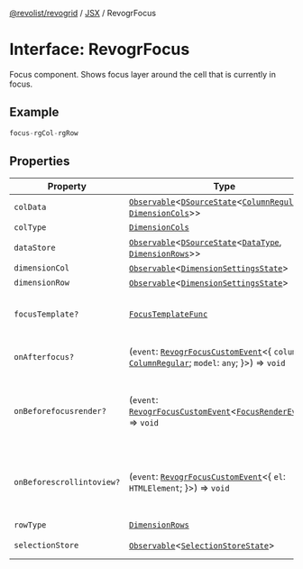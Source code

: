 [@revolist/revogrid](README.md) / [JSX](Namespace.JSX.md) / RevogrFocus

# Interface: RevogrFocus

Focus component. Shows focus layer around the cell that is currently in focus.

## Example

```ts
focus-rgCol-rgRow
```

## Properties

| Property | Type | Description | Defined in |
| ------ | ------ | ------ | ------ |
| `colData` | [`Observable`](TypeAlias.Observable.md)\<[`DSourceState`](TypeAlias.DSourceState.md)\<[`ColumnRegular`](Interface.ColumnRegular.md), [`DimensionCols`](TypeAlias.DimensionCols.md)\>\> | Column source | [src/components.d.ts:1690](https://github.com/revolist/revogrid/blob/74012ec30398bf39d0acc929bd7f7963856aba4e/src/components.d.ts#L1690) |
| `colType` | [`DimensionCols`](TypeAlias.DimensionCols.md) | Column type | [src/components.d.ts:1694](https://github.com/revolist/revogrid/blob/74012ec30398bf39d0acc929bd7f7963856aba4e/src/components.d.ts#L1694) |
| `dataStore` | [`Observable`](TypeAlias.Observable.md)\<[`DSourceState`](TypeAlias.DSourceState.md)\<[`DataType`](TypeAlias.DataType.md), [`DimensionRows`](TypeAlias.DimensionRows.md)\>\> | Data rows source | [src/components.d.ts:1698](https://github.com/revolist/revogrid/blob/74012ec30398bf39d0acc929bd7f7963856aba4e/src/components.d.ts#L1698) |
| `dimensionCol` | [`Observable`](TypeAlias.Observable.md)\<[`DimensionSettingsState`](Interface.DimensionSettingsState.md)\> | Dimension settings X | [src/components.d.ts:1702](https://github.com/revolist/revogrid/blob/74012ec30398bf39d0acc929bd7f7963856aba4e/src/components.d.ts#L1702) |
| `dimensionRow` | [`Observable`](TypeAlias.Observable.md)\<[`DimensionSettingsState`](Interface.DimensionSettingsState.md)\> | Dimension settings Y | [src/components.d.ts:1706](https://github.com/revolist/revogrid/blob/74012ec30398bf39d0acc929bd7f7963856aba4e/src/components.d.ts#L1706) |
| `focusTemplate?` | [`FocusTemplateFunc`](TypeAlias.FocusTemplateFunc.md) | Focus template custom function. Can be used to render custom focus layer. | [src/components.d.ts:1710](https://github.com/revolist/revogrid/blob/74012ec30398bf39d0acc929bd7f7963856aba4e/src/components.d.ts#L1710) |
| `onAfterfocus?` | (`event`: [`RevogrFocusCustomEvent`](Interface.RevogrFocusCustomEvent.md)\<\{ `column`: [`ColumnRegular`](Interface.ColumnRegular.md); `model`: `any`; \}\>) => `void` | Used to setup properties after focus was rendered | [src/components.d.ts:1714](https://github.com/revolist/revogrid/blob/74012ec30398bf39d0acc929bd7f7963856aba4e/src/components.d.ts#L1714) |
| `onBeforefocusrender?` | (`event`: [`RevogrFocusCustomEvent`](Interface.RevogrFocusCustomEvent.md)\<[`FocusRenderEvent`](Interface.FocusRenderEvent.md)\>) => `void` | Before focus render event. Can be prevented by event.preventDefault(). If preventDefault used slot will be rendered. | [src/components.d.ts:1721](https://github.com/revolist/revogrid/blob/74012ec30398bf39d0acc929bd7f7963856aba4e/src/components.d.ts#L1721) |
| `onBeforescrollintoview?` | (`event`: [`RevogrFocusCustomEvent`](Interface.RevogrFocusCustomEvent.md)\<\{ `el`: `HTMLElement`; \}\>) => `void` | Before focus changed verify if it's in view and scroll viewport into this view Can be prevented by event.preventDefault() | [src/components.d.ts:1725](https://github.com/revolist/revogrid/blob/74012ec30398bf39d0acc929bd7f7963856aba4e/src/components.d.ts#L1725) |
| `rowType` | [`DimensionRows`](TypeAlias.DimensionRows.md) | Row type | [src/components.d.ts:1729](https://github.com/revolist/revogrid/blob/74012ec30398bf39d0acc929bd7f7963856aba4e/src/components.d.ts#L1729) |
| `selectionStore` | [`Observable`](TypeAlias.Observable.md)\<[`SelectionStoreState`](TypeAlias.SelectionStoreState.md)\> | Selection, range, focus for selection | [src/components.d.ts:1733](https://github.com/revolist/revogrid/blob/74012ec30398bf39d0acc929bd7f7963856aba4e/src/components.d.ts#L1733) |

